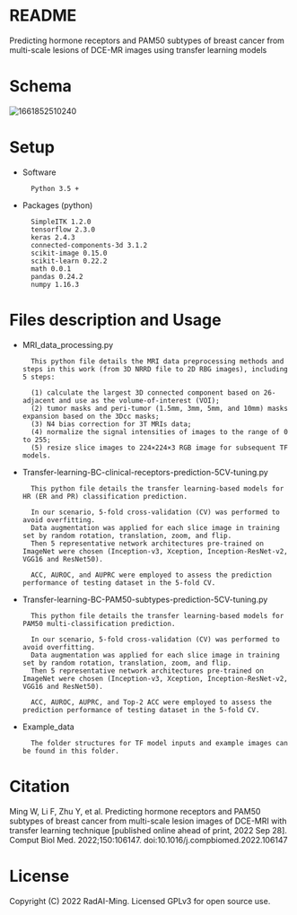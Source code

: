 # README

Predicting hormone receptors and PAM50 subtypes of breast cancer from multi-scale lesions of DCE-MR images using transfer learning models

# Schema

![1661852510240](https://user-images.githubusercontent.com/96223873/187404769-a6553c85-e71d-49e4-91ae-8694da8bda23.png)


# Setup

* Software

		Python 3.5 +
				
* Packages (python)

		SimpleITK 1.2.0
		tensorflow 2.3.0
		keras 2.4.3
		connected-components-3d 3.1.2 
		scikit-image 0.15.0
		scikit-learn 0.22.2
		math 0.0.1
		pandas 0.24.2
		numpy 1.16.3


# Files description and Usage


* MRI_data_processing.py 

  		This python file details the MRI data preprocessing methods and steps in this work (from 3D NRRD file to 2D RBG images), including 5 steps:

  		(1) calculate the largest 3D connected component based on 26-adjacent and use as the volume-of-interest (VOI);
  		(2) tumor masks and peri-tumor (1.5mm, 3mm, 5mm, and 10mm) masks expansion based on the 3Dcc masks;
  		(3) N4 bias correction for 3T MRIs data;
  		(4) normalize the signal intensities of images to the range of 0 to 255;
  		(5) resize slice images to 224×224×3 RGB image for subsequent TF models.

* Transfer-learning-BC-clinical-receptors-prediction-5CV-tuning.py

		This python file details the transfer learning-based models for HR (ER and PR) classification prediction.
		
		In our scenario, 5-fold cross-validation (CV) was performed to avoid overfitting. 
		Data augmentation was applied for each slice image in training set by random rotation, translation, zoom, and flip. 
		Then 5 representative network architectures pre-trained on ImageNet were chosen (Inception-v3, Xception, Inception-ResNet-v2, VGG16 and ResNet50).
		
		ACC, AUROC, and AUPRC were employed to assess the prediction performance of testing dataset in the 5-fold CV.
		
* Transfer-learning-BC-PAM50-subtypes-prediction-5CV-tuning.py

		This python file details the transfer learning-based models for PAM50 multi-classification prediction.
		
		In our scenario, 5-fold cross-validation (CV) was performed to avoid overfitting. 
		Data augmentation was applied for each slice image in training set by random rotation, translation, zoom, and flip. 
		Then 5 representative network architectures pre-trained on ImageNet were chosen (Inception-v3, Xception, Inception-ResNet-v2, VGG16 and ResNet50).
		
		ACC, AUROC, AUPRC, and Top-2 ACC were employed to assess the prediction performance of testing dataset in the 5-fold CV.

* Example_data

  		The folder structures for TF model inputs and example images can be found in this folder.


# Citation

Ming W, Li F, Zhu Y, et al. Predicting hormone receptors and PAM50 subtypes of breast cancer from multi-scale lesion images of DCE-MRI with transfer learning technique [published online ahead of print, 2022 Sep 28]. Comput Biol Med. 2022;150:106147. doi:10.1016/j.compbiomed.2022.106147

# License

Copyright (C) 2022 RadAI-Ming. Licensed GPLv3 for open source use.



